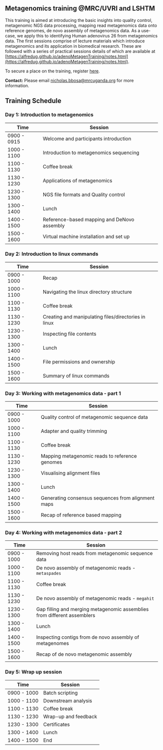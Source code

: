 
## **Metagenomics training @MRC/UVRI and LSHTM**

This training is aimed at introducing the basic insights into quality control, metagenomic NGS data processing, mapping read metagenomics data onto reference genomes, de novo assembly of metagenomics data. As a use-case, we apply this to identifying Human adenovirus 26 from metagenomics data. The first sessions comprise of lecture materials which introduce metagenomics and its application in biomedical research. These are followed with a series of practical sessions details of which are available at [https://alfredug.github.io/adenoMetagenTraining/notes.html](https://alfredug.github.io/adenoMetagenTraining/notes.html).

To secure a place on the training, register [here](https://docs.google.com/forms/d/1x4La0OaNaTgOCK6cj2FXeNSSdEa5-HAy6LmtiWyTXAA/edit).

**Contact:** Please email [nicholas.bbosa@mrcuganda.org](nicholas.bbosa@mrcuganda.org) for more information.

## **Training Schedule**

### **Day 1: Introduction to metagenomics**

| Time  | Session|
| ------------- | ------------- |
|0900 - 0915 |    Welcome and participants introduction|
|1000 - 1100 |    Introduction to metagenomics sequencing|
|1100 - 1130 |    Coffee break|
|1130 - 1230 |    Applications of metagenomics|
|1230 - 1300 |    NGS file formats and Quality control |
|1300 - 1400 |    Lunch |
|1400 - 1500 |    Reference-based mapping and DeNovo assembly |
|1500 - 1600 |    Virtual machine installation and set up|

### **Day 2: Introduction to linux commands**

| Time  | Session|
| ------------- | ------------- |
|0900 - 1000 |    Recap|
|1000 - 1100 |    Navigating the linux directory structure |
|1100 - 1130 |    Coffee break|
|1130 - 1230 |    Creating and manipulating files/directories in linux|
|1230 - 1300 |    Inspecting file contents|
|1300 - 1400 |    Lunch |
|1400 - 1500 |    File permissions and ownership |
|1500 - 1600 |    Summary of linux commands |

### **Day 3: Working with metagenomics data - part 1**

| Time  | Session|
| ------------- | ------------- |
|0900 - 1000 |    Quality control of metagenomic sequence data|
|1000 - 1100 |    Adapter and quality trimming |
|1100 - 1130 |    Coffee break|
|1130 - 1230 |    Mapping metagenomic reads to reference genomes|
|1230 - 1300 |    Visualising alignment files|
|1300 - 1400 |    Lunch |
|1400 - 1500 |    Generating consensus sequences from alignment maps |
|1500 - 1600 |    Recap of reference based mapping |

### **Day 4: Working with metagenomics data - part 2**

| Time  | Session|
| ------------- | ------------- |
|0900 - 1000 |    Removing host reads from metagenomic sequence data|
|1000 - 1100 |    De novo assembly of metagenomic reads - `metaspades`|
|1100 - 1130 |    Coffee break|
|1130 - 1230 |    De novo assembly of metagenomic reads - `megahit`|
|1230 - 1300 |    Gap filling and merging metagenomic assemblies from different assemblers |
|1300 - 1400 |    Lunch |
|1400 - 1500 |    Inspecting contigs from de novo assembly of metagenomes |
|1500 - 1600 |    Recap of de novo metagenomic assembly |

### **Day 5: Wrap up session**

| Time  | Session|
| ------------- | ------------- |
|0900 - 1000 |    Batch scripting |
|1000 - 1100 |    Downstream analysis |
|1100 - 1130 |    Coffee break|
|1130 - 1230 |    Wrap-up and feedback|
|1230 - 1300 |    Certificates
|1300 - 1400 |    Lunch |
|1400 - 1500 |    End |
